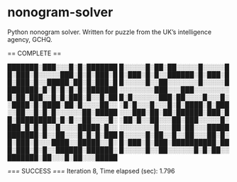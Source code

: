 # nonogram-solver
Python nonogram solver. Written for puzzle from the UK’s intelligence agency, GCHQ.


== COMPLETE ==

███████░███░░░█░█░███████
█░░░░░█░██░██░░░░░█░░░░░█
█░███░█░░░░░███░█░█░███░█
█░███░█░█░░██████░█░███░█
█░███░█░░█████░██░█░███░█
█░░░░░█░░██░░░░░░░█░░░░░█
███████░█░█░█░█░█░███████
░░░░░░░░███░░░███░░░░░░░░
█░██░███░░█░█░███░█░░█░██
█░█░░░░░░███░██░░░░█░░░█░
░████░█░████░██░█░░░░██░░
░█░█░░░█░░░█░█░████░█░███
░░██░░█░█░█░░░░░░██░█████
░░░███░██░██░██████░███░█
█░█████████░█░█░░██░░░░█░
░██░█░░██░░░██░███░░░░░█░
███░█░█░█░░█░░░░█████░█░░
░░░░░░░░█░░░██░██░░░█████
███████░█░░██░░░█░█░█░███
█░░░░░█░██░░█░░██░░░██░█░
█░███░█░░░████░░█████░░█░
█░███░█░███░██████████░██
█░███░█░█░░██████░██████░
█░░░░░█░░██░░░░░░█░█░██░░
███████░██░░░█░██░░░█████

*=*=*=* SUCCESS *=*=*=*
Iteration 8, Time elapsed (sec): 1.796
